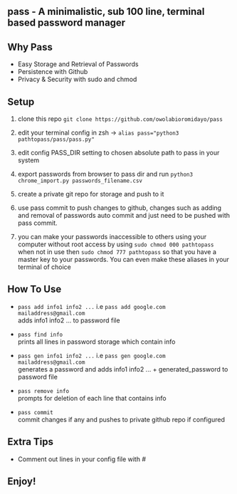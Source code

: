 ## pass - A minimalistic, sub 100 line,  terminal based password manager

## Why Pass
* Easy Storage and Retrieval of Passwords
* Persistence with Github
* Privacy & Security with sudo and chmod 

## Setup
1. clone this repo ```git clone https://github.com/owolabioromidayo/pass``` 

1. edit your terminal config
	in zsh -> ```alias pass="python3 pathtopass/pass/pass.py"```
	
1. edit config PASS_DIR setting to chosen absolute path to pass in your system

1. export passwords from browser to pass dir and run ```python3 chrome_import.py passwords_filename.csv```

1. create a private git repo for storage and push to it

1. use pass commit to push changes to github, changes such as adding and removal of passwords auto commit and just need to be 
pushed with pass commit.

1. you can make your passwords inaccessible to others using your computer without root access by using ```sudo chmod 000 pathtopass```
when not in use then ```sudo chmod 777 pathtopass``` so that you have a master key to your passwords. You can even make these aliases
in your terminal of choice

## How To Use
* ```pass add info1 info2 ...``` i.e ```pass add google.com mailaddress@gmail.com ``` <br />
 adds info1 info2 ...  to password file

* ```pass find info``` <br />
  prints all lines in password storage which contain info
  
* ```pass gen info1 info2 ...``` i.e ```pass gen google.com mailaddress@gmail.com ``` <br />
 generates a password and adds info1 info2 ... + generated_password to password file

* ```pass remove info ``` <br />
  prompts for deletion of each line that contains info
 

* ```pass commit``` <br />
  commit changes if any and pushes to private github repo if configured
 



## Extra Tips
* Comment out lines in your config file with #

## Enjoy!
